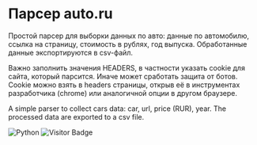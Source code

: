 # Парсер auto.ru

Простой парсер для выборки данных по авто: данные по автомобилю, ссылка на страницу, стоимость в рублях, год выпуска.
Обработанные данные экспортируются в csv-файл.

Важно заполнить значения HEADERS, в частности указать сookie для сайта, который парсится. Иначе может сработать защита 
от ботов. Cookie можно взять в headers страницы, открыв её в инструментах разработчика (chrome) или аналогичной опции в 
другом браузере. 

A simple parser to collect cars data: car, url, price (RUR), year. The processed data are exported to a csv file.

![Python](https://img.shields.io/badge/-Python-blue) ![Visitor Badge](https://visitor-badge.laobi.icu/badge?page_id=vavilovnv.Auto_ru)